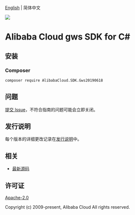 [English](README.md) | 简体中文

![](https://aliyunsdk-pages.alicdn.com/icons/AlibabaCloud.svg)

# Alibaba Cloud gws SDK for C#

## 安装

### Composer

```bash
composer require AlibabaCloud.SDK.Gws20190618
```

## 问题

[提交 Issue](https://github.com/aliyun/alibabacloud-csharp-sdk/issues/new)，不符合指南的问题可能会立即关闭。

## 发行说明

每个版本的详细更改记录在[发行说明](./ChangeLog.md)中。

## 相关

* [最新源码](https://github.com/aliyun/alibabacloud-csharp-sdk/)

## 许可证

[Apache-2.0](http://www.apache.org/licenses/LICENSE-2.0)

Copyright (c) 2009-present, Alibaba Cloud All rights reserved.
